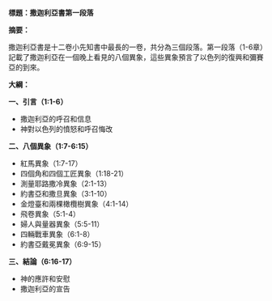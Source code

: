 **標題：撒迦利亞書第一段落**

**摘要：**

撒迦利亞書是十二卷小先知書中最長的一卷，共分為三個段落。第一段落（1-6章）記載了撒迦利亞在一個晚上看見的八個異象，這些異象預言了以色列的復興和彌賽亞的到來。

**大綱：**

**一、引言（1:1-6）**
* 撒迦利亞的呼召和信息
* 神對以色列的憤怒和呼召悔改

**二、八個異象（1:7-6:15）**
* 紅馬異象（1:7-17）
* 四個角和四個工匠異象（1:18-21）
* 測量耶路撒冷異象（2:1-13）
* 約書亞和撒旦異象（3:1-10）
* 金燈臺和兩棵橄欖樹異象（4:1-14）
* 飛卷異象（5:1-4）
* 婦人與量器異象（5:5-11）
* 四輛戰車異象（6:1-8）
* 約書亞戴冕異象（6:9-15）

**三、結論（6:16-17）**
* 神的應許和安慰
* 撒迦利亞的宣告